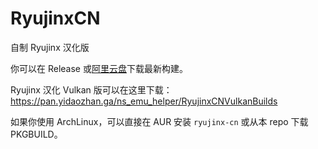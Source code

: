# RyujinxCN
自制 Ryujinx 汉化版

你可以在 Release 或[阿里云盘](https://pan.yidaozhan.ga/ns_emu_helper/RyujinxCNBuilds/)下载最新构建。

Ryujinx 汉化 Vulkan 版可以在这里下载： https://pan.yidaozhan.ga/ns_emu_helper/RyujinxCNVulkanBuilds

如果你使用 ArchLinux，可以直接在 AUR 安装 `ryujinx-cn` 或从本 repo 下载 PKGBUILD。
